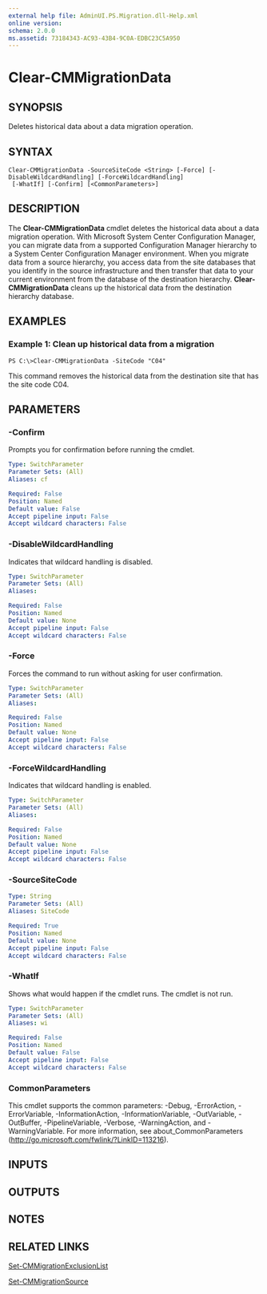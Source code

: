 ```yaml
---
external help file: AdminUI.PS.Migration.dll-Help.xml
online version: 
schema: 2.0.0
ms.assetid: 73184343-AC93-43B4-9C0A-EDBC23C5A950
---
```


# Clear-CMMigrationData

## SYNOPSIS
Deletes historical data about a data migration operation.

## SYNTAX

```
Clear-CMMigrationData -SourceSiteCode <String> [-Force] [-DisableWildcardHandling] [-ForceWildcardHandling]
 [-WhatIf] [-Confirm] [<CommonParameters>]
```

## DESCRIPTION
The **Clear-CMMigrationData** cmdlet deletes the historical data about a data migration operation.
With Microsoft System Center Configuration Manager, you can migrate data from a supported Configuration Manager hierarchy to a System Center Configuration Manager environment.
When you migrate data from a source hierarchy, you access data from the site databases that you identify in the source infrastructure and then transfer that data to your current environment from the database of the destination hierarchy.
**Clear-CMMigrationData** cleans up the historical data from the destination hierarchy database.

## EXAMPLES

### Example 1: Clean up historical data from a migration
```
PS C:\>Clear-CMMigrationData -SiteCode "C04"
```

This command removes the historical data from the destination site that has the site code C04.

## PARAMETERS

### -Confirm
Prompts you for confirmation before running the cmdlet.

```yaml
Type: SwitchParameter
Parameter Sets: (All)
Aliases: cf

Required: False
Position: Named
Default value: False
Accept pipeline input: False
Accept wildcard characters: False
```

### -DisableWildcardHandling
Indicates that wildcard handling is disabled.

```yaml
Type: SwitchParameter
Parameter Sets: (All)
Aliases: 

Required: False
Position: Named
Default value: None
Accept pipeline input: False
Accept wildcard characters: False
```

### -Force
Forces the command to run without asking for user confirmation.

```yaml
Type: SwitchParameter
Parameter Sets: (All)
Aliases: 

Required: False
Position: Named
Default value: None
Accept pipeline input: False
Accept wildcard characters: False
```

### -ForceWildcardHandling
Indicates that wildcard handling is enabled.

```yaml
Type: SwitchParameter
Parameter Sets: (All)
Aliases: 

Required: False
Position: Named
Default value: None
Accept pipeline input: False
Accept wildcard characters: False
```

### -SourceSiteCode


```yaml
Type: String
Parameter Sets: (All)
Aliases: SiteCode

Required: True
Position: Named
Default value: None
Accept pipeline input: False
Accept wildcard characters: False
```

### -WhatIf
Shows what would happen if the cmdlet runs.
The cmdlet is not run.

```yaml
Type: SwitchParameter
Parameter Sets: (All)
Aliases: wi

Required: False
Position: Named
Default value: False
Accept pipeline input: False
Accept wildcard characters: False
```

### CommonParameters
This cmdlet supports the common parameters: -Debug, -ErrorAction, -ErrorVariable, -InformationAction, -InformationVariable, -OutVariable, -OutBuffer, -PipelineVariable, -Verbose, -WarningAction, and -WarningVariable. For more information, see about_CommonParameters (http://go.microsoft.com/fwlink/?LinkID=113216).

## INPUTS

## OUTPUTS

## NOTES

## RELATED LINKS

[Set-CMMigrationExclusionList](./Set-CMMigrationExclusionList.md)

[Set-CMMigrationSource](./Set-CMMigrationSource.md)


